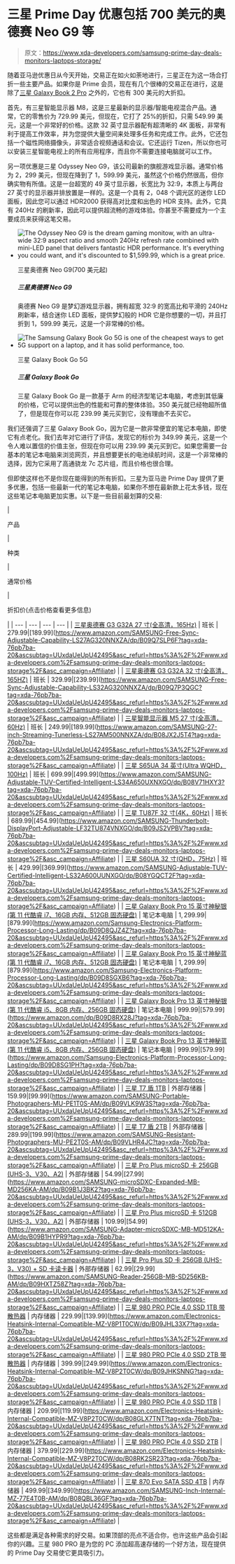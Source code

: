 # 三星 Prime Day 优惠包括 700 美元的奥德赛 Neo G9 等

> 原文：<https://www.xda-developers.com/samsung-prime-day-deals-monitors-laptops-storage/>

随着亚马逊优惠日从今天开始，交易正在如火如荼地进行，三星正在为这一场合打折一些主要产品。如果你是 Prime 会员，现在有几个很棒的交易正在进行，这是除了[三星 Galaxy Book 2 Pro](https://www.amazon.com/SAMSUNG-Computer-Processor-Certified-Lightweight/dp/B09R94XYBS?tag=xda-76pb7ba-20&ascsubtag=UUxdaUeUpU42495&asc_refurl=https%3A%2F%2Fwww.xda-developers.com%2Fsamsung-prime-day-deals-monitors-laptops-storage%2F&asc_campaign=Affiliate) 之外的，它也有 300 美元的大折扣。

首先，有三星智能显示器 M8，这是三星最新的显示器/智能电视混合产品。通常，它的零售价为 729.99 美元，但现在，它打了 25%的折扣，只需 549.99 美元，这是一个非常好的价格。这款 32 英寸显示器配有超清晰的 4K 面板，非常有利于提高工作效率，并为您提供大量空间来处理多任务和完成工作。此外，它还包括一个磁性网络摄像头，非常适合视频通话和会议。它还运行 Tizen，所以你也可以安装三星智能电视上的所有应用程序，而且你不需要连接电脑就可以工作。

另一项优惠是三星 Odyssey Neo G9，该公司最新的旗舰游戏显示器。通常价格为 2，299 美元，但现在降到了 1，599.99 美元，虽然这个价格仍然很高，但你确实物有所值。这是一台超宽的 49 英寸显示器，长宽比为 32:9，本质上与两台 27 英寸的显示器并排放置是一样的。这是一个具有 2，048 个调光区的迷你 LED 面板，因此您可以通过 HDR2000 获得高对比度和出色的 HDR 支持。此外，它具有 240Hz 的刷新率，因此可以提供超流畅的游戏体验。你甚至不需要成为一个主要成员来获得这笔交易。

*   <picture>![The Odyssey Neo G9 is the dream gaming monitow, with an ultra-wide 32:9 aspect ratio and smooth 240Hz refresh rate combined with mini-LED panel that delivers fantastic HDR performance. It's everything you could want, and it's discounted to $1,599.99, which is a great price.](img/4a0155ba13d3599a4f54f2f6ac88ec05.png)</picture>

    三星奥德赛 Neo G9(700 美元起)

    ##### 三星奥德赛 Neo G9

    奥德赛 Neo G9 是梦幻游戏显示器，拥有超宽 32:9 的宽高比和平滑的 240Hz 刷新率，结合迷你 LED 面板，提供梦幻般的 HDR 它是你想要的一切，并且打折到 1，599.99 美元，这是一个非常棒的价格。

*   <picture>![The Samsung Galaxy Book Go 5G is one of the cheapest ways to get 5G support on a laptop, and it has solid performance, too.](img/9790df3acefdb9cf95fcd3a3e2233af3.png)</picture>

    三星 Galaxy Book Go 5G

    ##### 三星 Galaxy Book Go

    三星 Galaxy Book Go 是一款基于 Arm 的经济型笔记本电脑，考虑到其低廉的价格，它可以提供出色的性能和可靠的整体体验。350 美元就已经物超所值了，但是现在你可以花 239.99 美元买到它，没有理由不去买它。

我们还强调了三星 Galaxy Book Go，因为它是一款非常便宜的笔记本电脑，即使它有点老化。我们去年对它进行了评估，发现它的标价为 349.99 美元，这是一个令人难以置信的价值主张，但现在你可以用 239.99 美元买到它。如果您需要一台基本的笔记本电脑来浏览网页，并且想要更长的电池续航时间，这是一个非常棒的选择，因为它采用了高通骁龙 7c 芯片组，而且价格也很合理。

但即使这样也不是你现在能得到的所有折扣。三星为亚马逊 Prime Day 提供了更多优惠，包括一些最新一代的笔记本电脑，如果你不想在最新款上花太多钱，现在这些笔记本电脑更加实惠。以下是一些目前最划算的交易:

| 

产品

 | 

种类

 | 

通常价格

 | 

折扣价(点击价格查看更多信息)

 |
| --- | --- | --- | --- |
| [三星奥德赛 G3 G32A 27 寸(全高清，165Hz)](https://www.amazon.com/SAMSUNG-Free-Sync-Adjustable-Capability-LS27AG320NNXZA/dp/B09Q7SLP6F?tag=xda-76pb7ba-20&ascsubtag=UUxdaUeUpU42495&asc_refurl=https%3A%2F%2Fwww.xda-developers.com%2Fsamsung-prime-day-deals-monitors-laptops-storage%2F&asc_campaign=Affiliate) | 班长 | $279.99 | [$189.99](https://www.amazon.com/SAMSUNG-Free-Sync-Adjustable-Capability-LS27AG320NNXZA/dp/B09Q7SLP6F?tag=xda-76pb7ba-20&ascsubtag=UUxdaUeUpU42495&asc_refurl=https%3A%2F%2Fwww.xda-developers.com%2Fsamsung-prime-day-deals-monitors-laptops-storage%2F&asc_campaign=Affiliate) |
| [三星奥德赛 G3 G32A 32 寸(全高清，165HZ)](https://www.amazon.com/SAMSUNG-Free-Sync-Adjustable-Capability-LS32AG320NNXZA/dp/B09Q7P3QGC?tag=xda-76pb7ba-20&ascsubtag=UUxdaUeUpU42495&asc_refurl=https%3A%2F%2Fwww.xda-developers.com%2Fsamsung-prime-day-deals-monitors-laptops-storage%2F&asc_campaign=Affiliate) | 班长 | $329.99 | [$239.99](https://www.amazon.com/SAMSUNG-Free-Sync-Adjustable-Capability-LS32AG320NNXZA/dp/B09Q7P3QGC?tag=xda-76pb7ba-20&ascsubtag=UUxdaUeUpU42495&asc_refurl=https%3A%2F%2Fwww.xda-developers.com%2Fsamsung-prime-day-deals-monitors-laptops-storage%2F&asc_campaign=Affiliate) |
| [三星智能显示器 M5 27 寸(全高清，60Hz)](https://www.amazon.com/SAMSUNG-27-inch-Streaming-Tunerless-LS27AM500NNXZA/dp/B08JX2J5T4?tag=xda-76pb7ba-20&ascsubtag=UUxdaUeUpU42495&asc_refurl=https%3A%2F%2Fwww.xda-developers.com%2Fsamsung-prime-day-deals-monitors-laptops-storage%2F&asc_campaign=Affiliate) | 班长 | $249.99 | [$189.99](https://www.amazon.com/SAMSUNG-27-inch-Streaming-Tunerless-LS27AM500NNXZA/dp/B08JX2J5T4?tag=xda-76pb7ba-20&ascsubtag=UUxdaUeUpU42495&asc_refurl=https%3A%2F%2Fwww.xda-developers.com%2Fsamsung-prime-day-deals-monitors-laptops-storage%2F&asc_campaign=Affiliate) |
| [三星 S65UA 34 英寸(Ultra WQHD，100Hz)](https://www.amazon.com/SAMSUNG-Adjustable-TUV-Certified-Intelligent-LS34A650UXNXGO/dp/B08V71HXY3?tag=xda-76pb7ba-20&ascsubtag=UUxdaUeUpU42495&asc_refurl=https%3A%2F%2Fwww.xda-developers.com%2Fsamsung-prime-day-deals-monitors-laptops-storage%2F&asc_campaign=Affiliate) | 班长 | $699.99 | [$499.99](https://www.amazon.com/SAMSUNG-Adjustable-TUV-Certified-Intelligent-LS34A650UXNXGO/dp/B08V71HXY3?tag=xda-76pb7ba-20&ascsubtag=UUxdaUeUpU42495&asc_refurl=https%3A%2F%2Fwww.xda-developers.com%2Fsamsung-prime-day-deals-monitors-laptops-storage%2F&asc_campaign=Affiliate) |
| [三星 TU87F 32 寸(4K，60Hz)](https://www.amazon.com/SAMSUNG-Thunderbolt-DisplayPort-Adjustable-LF32TU874VNXGO/dp/B09JS2VPBV?tag=xda-76pb7ba-20&ascsubtag=UUxdaUeUpU42495&asc_refurl=https%3A%2F%2Fwww.xda-developers.com%2Fsamsung-prime-day-deals-monitors-laptops-storage%2F&asc_campaign=Affiliate) | 班长 | $689.99 | [$454.99](https://www.amazon.com/SAMSUNG-Thunderbolt-DisplayPort-Adjustable-LF32TU874VNXGO/dp/B09JS2VPBV?tag=xda-76pb7ba-20&ascsubtag=UUxdaUeUpU42495&asc_refurl=https%3A%2F%2Fwww.xda-developers.com%2Fsamsung-prime-day-deals-monitors-laptops-storage%2F&asc_campaign=Affiliate) |
| [三星 S60UA 32 寸(QHD，75Hz)](https://www.amazon.com/SAMSUNG-Adjustable-TUV-Certified-Intelligent-LS32A600UUNXGO/dp/B08YGQCT2F?tag=xda-76pb7ba-20&ascsubtag=UUxdaUeUpU42495&asc_refurl=https%3A%2F%2Fwww.xda-developers.com%2Fsamsung-prime-day-deals-monitors-laptops-storage%2F&asc_campaign=Affiliate) | 班长 | $429.99 | [$369.99](https://www.amazon.com/SAMSUNG-Adjustable-TUV-Certified-Intelligent-LS32A600UUNXGO/dp/B08YGQCT2F?tag=xda-76pb7ba-20&ascsubtag=UUxdaUeUpU42495&asc_refurl=https%3A%2F%2Fwww.xda-developers.com%2Fsamsung-prime-day-deals-monitors-laptops-storage%2F&asc_campaign=Affiliate) |
| [三星 Galaxy Book Pro 15 英寸神秘银(第 11 代酷睿 i7、16GB 内存、512GB 固态硬盘)](https://www.amazon.com/Samsung-Electronics-Platform-Processor-Long-Lasting/dp/B09D8QJZ4Z?tag=xda-76pb7ba-20&ascsubtag=UUxdaUeUpU42495&asc_refurl=https%3A%2F%2Fwww.xda-developers.com%2Fsamsung-prime-day-deals-monitors-laptops-storage%2F&asc_campaign=Affiliate) | 笔记本电脑 | $1,299.99 | [$879.99](https://www.amazon.com/Samsung-Electronics-Platform-Processor-Long-Lasting/dp/B09D8QJZ4Z?tag=xda-76pb7ba-20&ascsubtag=UUxdaUeUpU42495&asc_refurl=https%3A%2F%2Fwww.xda-developers.com%2Fsamsung-prime-day-deals-monitors-laptops-storage%2F&asc_campaign=Affiliate) |
| [三星 Galaxy Book Pro 15 英寸神秘蓝(第 11 代酷睿 i7、16GB 内存、512GB 固态硬盘)](https://www.amazon.com/Samsung-Electronics-Platform-Processor-Long-Lasting/dp/B09D8SGXB6?tag=xda-76pb7ba-20&ascsubtag=UUxdaUeUpU42495&asc_refurl=https%3A%2F%2Fwww.xda-developers.com%2Fsamsung-prime-day-deals-monitors-laptops-storage%2F&asc_campaign=Affiliate) | 笔记本电脑 | $1,299.99 | [$879.99](https://www.amazon.com/Samsung-Electronics-Platform-Processor-Long-Lasting/dp/B09D8SGXB6?tag=xda-76pb7ba-20&ascsubtag=UUxdaUeUpU42495&asc_refurl=https%3A%2F%2Fwww.xda-developers.com%2Fsamsung-prime-day-deals-monitors-laptops-storage%2F&asc_campaign=Affiliate) |
| [三星 Galaxy Book Pro 13 英寸神秘银(第 11 代酷睿 i5、8GB 内存、256GB 固态硬盘)](https://www.amazon.com/dp/B09D8RX28J?tag=xda-76pb7ba-20&ascsubtag=UUxdaUeUpU42495&asc_refurl=https%3A%2F%2Fwww.xda-developers.com%2Fsamsung-prime-day-deals-monitors-laptops-storage%2F&asc_campaign=Affiliate) | 笔记本电脑 | $999.99 | [$579.99](https://www.amazon.com/dp/B09D8RX28J?tag=xda-76pb7ba-20&ascsubtag=UUxdaUeUpU42495&asc_refurl=https%3A%2F%2Fwww.xda-developers.com%2Fsamsung-prime-day-deals-monitors-laptops-storage%2F&asc_campaign=Affiliate) |
| [三星 Galaxy Book Pro 13 英寸神秘蓝(第 11 代酷睿 i5、8GB 内存、256GB 固态硬盘)](https://www.amazon.com/Samsung-Electronics-Platform-Processor-Long-Lasting/dp/B09D8SG1PH?tag=xda-76pb7ba-20&ascsubtag=UUxdaUeUpU42495&asc_refurl=https%3A%2F%2Fwww.xda-developers.com%2Fsamsung-prime-day-deals-monitors-laptops-storage%2F&asc_campaign=Affiliate) | 笔记本电脑 | $999.99 | [$579.99](https://www.amazon.com/Samsung-Electronics-Platform-Processor-Long-Lasting/dp/B09D8SG1PH?tag=xda-76pb7ba-20&ascsubtag=UUxdaUeUpU42495&asc_refurl=https%3A%2F%2Fwww.xda-developers.com%2Fsamsung-prime-day-deals-monitors-laptops-storage%2F&asc_campaign=Affiliate) |
| [三星 T7 盾 1TB](https://www.amazon.com/SAMSUNG-Portable-Photographers-MU-PE1T0S-AM/dp/B09VLK9W3S?tag=xda-76pb7ba-20&ascsubtag=UUxdaUeUpU42495&asc_refurl=https%3A%2F%2Fwww.xda-developers.com%2Fsamsung-prime-day-deals-monitors-laptops-storage%2F&asc_campaign=Affiliate) | 外部存储器 | $159.99 | [$99.99](https://www.amazon.com/SAMSUNG-Portable-Photographers-MU-PE1T0S-AM/dp/B09VLK9W3S?tag=xda-76pb7ba-20&ascsubtag=UUxdaUeUpU42495&asc_refurl=https%3A%2F%2Fwww.xda-developers.com%2Fsamsung-prime-day-deals-monitors-laptops-storage%2F&asc_campaign=Affiliate) |
| [三星 T7 盾 2TB](https://www.amazon.com/SAMSUNG-Resistant-Photographers-MU-PE2T0S-AM/dp/B09VLHR4JC?tag=xda-76pb7ba-20&ascsubtag=UUxdaUeUpU42495&asc_refurl=https%3A%2F%2Fwww.xda-developers.com%2Fsamsung-prime-day-deals-monitors-laptops-storage%2F&asc_campaign=Affiliate) | 外部存储器 | $289.99 | [$199.99](https://www.amazon.com/SAMSUNG-Resistant-Photographers-MU-PE2T0S-AM/dp/B09VLHR4JC?tag=xda-76pb7ba-20&ascsubtag=UUxdaUeUpU42495&asc_refurl=https%3A%2F%2Fwww.xda-developers.com%2Fsamsung-prime-day-deals-monitors-laptops-storage%2F&asc_campaign=Affiliate) |
| [三星 Pro Plus microSD 卡 256GB (UHS-3、V30、A2)](https://www.amazon.com/SAMSUNG-microSDXC-Expanded-MB-MD256KA-AM/dp/B09B1J3BK2?tag=xda-76pb7ba-20&ascsubtag=UUxdaUeUpU42495&asc_refurl=https%3A%2F%2Fwww.xda-developers.com%2Fsamsung-prime-day-deals-monitors-laptops-storage%2F&asc_campaign=Affiliate) | 外部存储器 | $54.99 | [$27.99](https://www.amazon.com/SAMSUNG-microSDXC-Expanded-MB-MD256KA-AM/dp/B09B1J3BK2?tag=xda-76pb7ba-20&ascsubtag=UUxdaUeUpU42495&asc_refurl=https%3A%2F%2Fwww.xda-developers.com%2Fsamsung-prime-day-deals-monitors-laptops-storage%2F&asc_campaign=Affiliate) |
| [三星 Pro Plus microSD 卡 512GB (UHS-3，V30，A2)](https://www.amazon.com/SAMSUNG-Adapter-microSDXC-MB-MD512KA-AM/dp/B09B1HYPR9?tag=xda-76pb7ba-20&ascsubtag=UUxdaUeUpU42495&asc_refurl=https%3A%2F%2Fwww.xda-developers.com%2Fsamsung-prime-day-deals-monitors-laptops-storage%2F&asc_campaign=Affiliate) | 外部存储器 | $109.99 | [$54.99](https://www.amazon.com/SAMSUNG-Adapter-microSDXC-MB-MD512KA-AM/dp/B09B1HYPR9?tag=xda-76pb7ba-20&ascsubtag=UUxdaUeUpU42495&asc_refurl=https%3A%2F%2Fwww.xda-developers.com%2Fsamsung-prime-day-deals-monitors-laptops-storage%2F&asc_campaign=Affiliate) |
| [三星 Pro Plus SD 卡 256GB (UHS-3，V30) + SD 卡读卡器](https://www.amazon.com/SAMSUNG-Reader-256GB-MB-SD256KB-AM/dp/B09HXTZ58Z?tag=xda-76pb7ba-20&ascsubtag=UUxdaUeUpU42495&asc_refurl=https%3A%2F%2Fwww.xda-developers.com%2Fsamsung-prime-day-deals-monitors-laptops-storage%2F&asc_campaign=Affiliate) | 外部存储器 | $62.99 | [$29.99](https://www.amazon.com/SAMSUNG-Reader-256GB-MB-SD256KB-AM/dp/B09HXTZ58Z?tag=xda-76pb7ba-20&ascsubtag=UUxdaUeUpU42495&asc_refurl=https%3A%2F%2Fwww.xda-developers.com%2Fsamsung-prime-day-deals-monitors-laptops-storage%2F&asc_campaign=Affiliate) |
| [三星 980 PRO PCIe 4.0 SSD 1TB 带散热器](https://www.amazon.com/Electronics-Heatsink-Internal-Compatible-MZ-V8P1T0CW/dp/B09JHL33X7?tag=xda-76pb7ba-20&ascsubtag=UUxdaUeUpU42495&asc_refurl=https%3A%2F%2Fwww.xda-developers.com%2Fsamsung-prime-day-deals-monitors-laptops-storage%2F&asc_campaign=Affiliate) | 内存储器 | $229.99 | [$139.99](https://www.amazon.com/Electronics-Heatsink-Internal-Compatible-MZ-V8P1T0CW/dp/B09JHL33X7?tag=xda-76pb7ba-20&ascsubtag=UUxdaUeUpU42495&asc_refurl=https%3A%2F%2Fwww.xda-developers.com%2Fsamsung-prime-day-deals-monitors-laptops-storage%2F&asc_campaign=Affiliate) |
| [三星 980 PRO PCIe 4.0 SSD 2TB 带散热器](https://www.amazon.com/Electronics-Heatsink-Internal-Compatible-MZ-V8P2T0CW/dp/B09JHKSNNG?tag=xda-76pb7ba-20&ascsubtag=UUxdaUeUpU42495&asc_refurl=https%3A%2F%2Fwww.xda-developers.com%2Fsamsung-prime-day-deals-monitors-laptops-storage%2F&asc_campaign=Affiliate) | 内存储器 | $399.99 | [$249.99](https://www.amazon.com/Electronics-Heatsink-Internal-Compatible-MZ-V8P2T0CW/dp/B09JHKSNNG?tag=xda-76pb7ba-20&ascsubtag=UUxdaUeUpU42495&asc_refurl=https%3A%2F%2Fwww.xda-developers.com%2Fsamsung-prime-day-deals-monitors-laptops-storage%2F&asc_campaign=Affiliate) |
| [三星 980 PRO PCIe 4.0 SSD 1TB](https://www.amazon.com/Electronics-Heatsink-Internal-Compatible-MZ-V8P2T0CW/dp/B08GLX7TNT?tag=xda-76pb7ba-20&ascsubtag=UUxdaUeUpU42495&asc_refurl=https%3A%2F%2Fwww.xda-developers.com%2Fsamsung-prime-day-deals-monitors-laptops-storage%2F&asc_campaign=Affiliate) | 内存储器 | $209.99 | [$119.99](https://www.amazon.com/Electronics-Heatsink-Internal-Compatible-MZ-V8P2T0CW/dp/B08GLX7TNT?tag=xda-76pb7ba-20&ascsubtag=UUxdaUeUpU42495&asc_refurl=https%3A%2F%2Fwww.xda-developers.com%2Fsamsung-prime-day-deals-monitors-laptops-storage%2F&asc_campaign=Affiliate) |
| [三星 980 PRO PCIe 4.0 SSD 2TB](https://www.amazon.com/Electronics-Heatsink-Internal-Compatible-MZ-V8P2T0CW/dp/B08RK2SR23?tag=xda-76pb7ba-20&ascsubtag=UUxdaUeUpU42495&asc_refurl=https%3A%2F%2Fwww.xda-developers.com%2Fsamsung-prime-day-deals-monitors-laptops-storage%2F&asc_campaign=Affiliate) | 内存储器 | $379.99 | [$229.99](https://www.amazon.com/Electronics-Heatsink-Internal-Compatible-MZ-V8P2T0CW/dp/B08RK2SR23?tag=xda-76pb7ba-20&ascsubtag=UUxdaUeUpU42495&asc_refurl=https%3A%2F%2Fwww.xda-developers.com%2Fsamsung-prime-day-deals-monitors-laptops-storage%2F&asc_campaign=Affiliate) |
| [三星 870 Evo SATA SSD 4TB](https://www.amazon.com/SAMSUNG-Inch-Internal-MZ-77E4T0B-AM/dp/B08QBL36GF?tag=xda-76pb7ba-20&ascsubtag=UUxdaUeUpU42495&asc_refurl=https%3A%2F%2Fwww.xda-developers.com%2Fsamsung-prime-day-deals-monitors-laptops-storage%2F&asc_campaign=Affiliate) | 内存储器 | $499.99 | [$349.99](https://www.amazon.com/SAMSUNG-Inch-Internal-MZ-77E4T0B-AM/dp/B08QBL36GF?tag=xda-76pb7ba-20&ascsubtag=UUxdaUeUpU42495&asc_refurl=https%3A%2F%2Fwww.xda-developers.com%2Fsamsung-prime-day-deals-monitors-laptops-storage%2F&asc_campaign=Affiliate) |

这些都是满足各种需求的好交易。如果顶部的亮点不适合你，也许这些产品会引起你的兴趣。三星 980 PRO 是为您的 PC 添加超高速存储的一个好方法，现在提供的 Prime Day 交易使它更具吸引力。